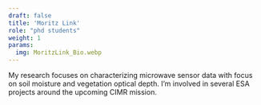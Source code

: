 ```yaml
---
draft: false
title: 'Moritz Link'
role: "phd students"
weight: 1
params:
  img: MoritzLink_Bio.webp
---
```


My research focuses on characterizing microwave sensor data with focus on soil moisture and vegetation optical depth. I’m involved in several ESA projects around the upcoming CIMR mission.